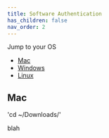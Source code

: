 ```yaml
---
title: Software Authentication
has_children: false
nav_order: 2
---
```

Jump to your OS 
- [Mac](#mac)
- [Windows](#windows)
- [Linux](#linux)

## Mac

'cd ~/Downloads/'



blah
